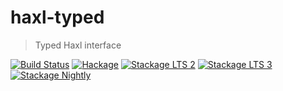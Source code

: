 # haxl-typed

> Typed Haxl interface

[![Build Status](https://travis-ci.org/futurice/haskell-haxl-typed.svg?branch=master)](https://travis-ci.org/futurice/haskell-haxl-typed)
[![Hackage](https://img.shields.io/hackage/v/haxl-typed.svg)](http://hackage.haskell.org/package/haxl-typed)
[![Stackage LTS 2](http://stackage.org/package/haxl-typed/badge/lts-2)](http://stackage.org/lts-2/package/haxl-typed)
[![Stackage LTS 3](http://stackage.org/package/haxl-typed/badge/lts-3)](http://stackage.org/lts-3/package/haxl-typed)
[![Stackage Nightly](http://stackage.org/package/haxl-typed/badge/nightly)](http://stackage.org/nightly/package/haxl-typed)
